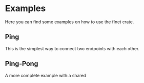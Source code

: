 # Examples

Here you can find some examples on how to use the flnet crate.

## Ping

This is the simplest way to connect two endpoints with each
other.

## Ping-Pong

A more complete example with a shared 